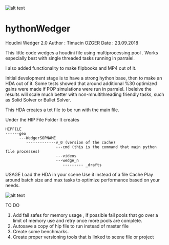 

![alt text](https://github.com/tricecold/hythonWedger/blob/master/wedger2.jpg)


# hythonWedger
Houdini Wedger 2.0
Author :   Timucin OZGER
Date   :   23.09.2018


This little code wedges a houdini file using multiprocessing.pool . Works especially best with single threaded tasks running in parralel.

I also added functionality to make flipbooks and MP4 out of it.

Initial development stage is to have a strong hython base, then to make an HDA out of it.
Some tests showed that around additional %30 optimized gains were made if POP simulations were run in parralel. I beleive the results will scale much better with non-mnultithreading friendly tasks, such as Solid Solver or Bullet Solver.

This HDA creates a txt file to be run with the main file.

Under the HIP File Folder It creates 
```
HIPFILE
------geo
      ---WedgerSOPNAME
         -------------v_0 (version of the cache)
                      ---cmd (this is the command that main python file processes)
                      ---videos
                      ---wedge_n
                         --------- _drafts
```
             
USAGE
Load the HDA in your scene
Use it instead of a file Cache
Play around batch size and max tasks to optimize performance based on your needs.

![alt text](https://github.com/tricecold/hythonWedger/blob/master/ProgressReport.jpg)

TO DO
1) Add fail safes for memory usage , if possible fail pools that go over a limit of memory use and retry once more pools are complete.
2) Autosave a copy of hip file to run instead of master file
3) Create some benchmarks.
4) Create proper versioning tools that is linked to scene file or project





